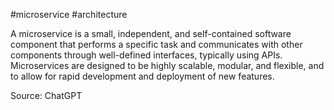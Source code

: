 #microservice #architecture 


A microservice is a small, independent, and self-contained software component that performs a specific task and communicates with other components through well-defined interfaces, typically using APIs. Microservices are designed to be highly scalable, modular, and flexible, and to allow for rapid development and deployment of new features.

Source: ChatGPT